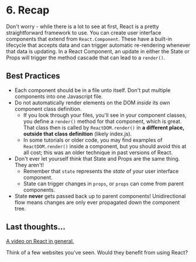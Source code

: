 # 6. Recap

Don't worry - while there is a lot to see at first, React is a pretty straightforward framework to use. You can create user interface components that extend from `React.Component`. These have a built-in lifecycle that accepts data and can trigger automatic re-rendering whenever that data is updating. In a React Component, an update in either the State or Props will trigger the method cascade that can lead to a `render()`.

## Best Practices

* Each component should be in a file unto itself. Don't put multiple components into one Javascript file.
* Do not automatically render elements on the DOM _inside_ its own component class definition.
  * If you look through your files, you'll see in your component classes, you define a `render()` method for that component, which is great. That class then is called by `ReactDOM.render()` in **a different place, outside that class definition** \(likely index.js\).
  * In some tutorials or older code, you may find examples of `ReactDOM.render()` inside a component, but you should avoid this at all cost; this was an older technique in past versions of React.
* Don't ever let yourself think that State and Props are the same thing. They aren't!
  * Remember that `state` represents the _state_ of your user interface component.
  * State can trigger changes in `props`, or `props` can come from parent components.
* State **never** gets passed back up to parent components! Unidirectional flow means changes are only ever propagated down the component tree.

## Last thoughts...

[A video on React in general.](https://generalassembly.wistia.com/medias/2qrtla3y8a)

Think of a few websites you've seen. Would they benefit from using React?

